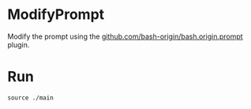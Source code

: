 ModifyPrompt
============

Modify the prompt using the [github.com/bash-origin/bash.origin.prompt](https://github.com/bash-origin/bash.origin.prompt) plugin.


Run
===

	source ./main

